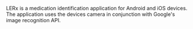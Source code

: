 LERx is a medication identification application for Android and iOS devices. The application uses the devices camera in conjunction with Google's image recognition API. 
